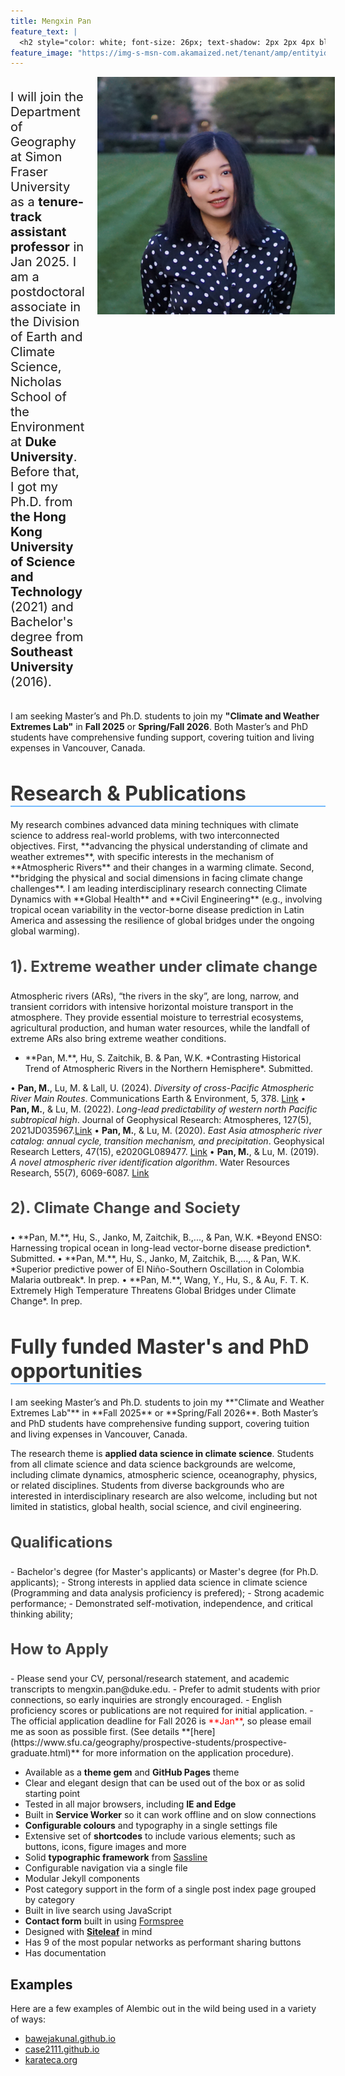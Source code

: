 ```yaml
---
title: Mengxin Pan
feature_text: |
  <h2 style="color: white; font-size: 26px; text-shadow: 2px 2px 4px black;">Facing climate change challenges with scientific knowledge and practical solutions</h2>
feature_image: "https://img-s-msn-com.akamaized.net/tenant/amp/entityid/AA1sVMRr.img?w=800&h=400&m=6"
---
```


<div style="display: flex; align-items: start;">
    <div style="font-size: 20px; flex: 1;"> <!-- Added flex: 1 for text -->
        <p>I will join the Department of Geography at Simon Fraser University as a <strong>tenure-track assistant professor</strong> in Jan 2025. I am a postdoctoral associate in the Division of Earth and Climate Science, Nicholas School of the Environment at <strong>Duke University</strong>. Before that, I got my Ph.D. from <strong>the Hong Kong University of Science and Technology</strong> (2021) and Bachelor's degree from <strong>Southeast University</strong> (2016).</p>
    </div>
    <img src="https://github.com/panmengxin/mengxin_pan/blob/main/assets/IMG_0099.jpg?raw=true" width="380" height="380" style="margin-left: 20px;"> <!-- Changed margin-right to margin-left -->
</div>


  
  I am seeking Master’s and Ph.D. students to join my **"Climate and Weather Extremes Lab"** in **Fall 2025** or **Spring/Fall 2026**. Both Master’s and PhD students have comprehensive funding support, covering tuition and living expenses in Vancouver, Canada.


<h2 style="font-size: 32px; color: #333; margin-bottom: 20px; border-bottom: 2px solid #75bbfd;">Research & Publications</h2>
My research combines advanced data mining techniques with climate science to address real-world problems, with two interconnected objectives. First, **advancing the physical understanding of climate and weather extremes**, with specific interests in the mechanism of **Atmospheric Rivers** and their changes in a warming climate. Second, **bridging the physical and social dimensions in facing climate change challenges**. I am leading interdisciplinary research connecting Climate Dynamics with **Global Health** and **Civil Engineering** (e.g., involving tropical ocean variability in the vector-borne disease prediction in Latin America and assessing the resilience of global bridges under the ongoing global warming).

<h3 style="font-size: 24px; color: #444;">1). Extreme weather under climate change </h3>
Atmospheric rivers (ARs), “the rivers in the sky”, are long, narrow, and transient corridors with intensive horizontal moisture transport in the atmosphere. They provide essential moisture to terrestrial ecosystems, agricultural production, and human water resources, while the landfall of extreme ARs also bring extreme weather conditions. 

- <p style="font-size: 14px;">**Pan, M.**, Hu, S. Zaitchik, B. & Pan, W.K. *Contrasting Historical Trend of Atmospheric Rivers in the Northern Hemisphere*. Submitted.</p>
• **Pan, M.**, Lu, M. & Lall, U. (2024). *Diversity of cross-Pacific Atmospheric River Main Routes*. Communications Earth & Environment, 5, 378. [Link](https://doi.org/10.1038/s43247-024-01552-y) 
• **Pan, M.**, & Lu, M. (2022). *Long-lead predictability of western north Pacific subtropical high*. Journal of Geophysical Research: Atmospheres, 127(5), 2021JD035967.[Link](https://doi.org/10.1029/2021JD035967)
• **Pan, M.**, & Lu, M. (2020). *East Asia atmospheric river catalog: annual cycle, transition mechanism, and precipitation*. Geophysical Research Letters, 47(15), e2020GL089477. [Link](https://doi.org/10.1029/2020GL089477)
• **Pan, M.**, & Lu, M. (2019). *A novel atmospheric river identification algorithm*. Water Resources Research, 55(7), 6069-6087. [Link](https://doi.org/10.1029/2018WR024407)
</div>


<h3 style="font-size: 24px; color: #444;">2). Climate Change and Society </h3>
<div style="font-size: 14px;">
• **Pan, M.**, Hu, S., Janko, M, Zaitchik, B.,..., & Pan, W.K. *Beyond ENSO: Harnessing tropical ocean in long-lead vector-borne disease prediction*. Submitted.
• **Pan, M.**, Hu, S., Janko, M, Zaitchik, B.,..., & Pan, W.K. *Superior predictive power of El Niño-Southern Oscillation in Colombia Malaria outbreak*. In prep.
• **Pan, M.**, Wang, Y., Hu, S., & Au, F. T. K. Extremely High Temperature Threatens Global Bridges under Climate Change*. In prep.
</div>


<h2 style="font-size: 32px; color: #333; margin-bottom: 20px; border-bottom: 2px solid #75bbfd;">Fully funded Master's and PhD opportunities</h2>
I am seeking Master’s and Ph.D. students to join my **"Climate and Weather Extremes Lab"** in **Fall 2025** or **Spring/Fall 2026**. Both Master’s and PhD students have comprehensive funding support, covering tuition and living expenses in Vancouver, Canada.

The research theme is **applied data science in climate science**. Students from all climate science and data science backgrounds are welcome, including climate dynamics, atmospheric science, oceanography, physics, or related disciplines. Students from diverse backgrounds who are interested in interdisciplinary research are also welcome, including but not limited in statistics, global health, social science, and civil engineering. 

<h3 style="font-size: 24px; color: #444;">Qualifications</h3>
- Bachelor's degree (for Master's applicants) or Master's degree (for Ph.D. applicants); 
- Strong interests in applied data science in climate science (Programming and data analysis proficiency is prefered);
- Strong academic performance;
- Demonstrated self-motivation, independence, and critical thinking ability;

<h3 style="font-size: 24px; color: #444;">How to Apply</h3>
- Please send your CV, personal/research statement, and academic transcripts to mengxin.pan@duke.edu.
- Prefer to admit students with prior connections, so early inquiries are strongly encouraged.
- English proficiency scores or publications are not required for initial application.
- The official application deadline for Fall 2026 is <span style="color: #FF0000;">**Jan**</span>, so please email me as soon as possible first.
(See details **[here](https://www.sfu.ca/geography/prospective-students/prospective-graduate.html)** for more information on the application procedure).



- Available as a **theme gem** and **GitHub Pages** theme
- Clear and elegant design that can be used out of the box or as solid starting point
- Tested in all major browsers, including **IE and Edge**
- Built in **Service Worker** so it can work offline and on slow connections
- **Configurable colours** and typography in a single settings file
- Extensive set of **shortcodes** to include various elements; such as buttons, icons, figure images and more
- Solid **typographic framework** from [Sassline](https://sassline.com/)
- Configurable navigation via a single file
- Modular Jekyll components
- Post category support in the form of a single post index page grouped by category
- Built in live search using JavaScript
- **Contact form** built in using [Formspree](https://formspree.io/)
- Designed with **[Siteleaf](https://www.siteleaf.com/)** in mind
- Has 9 of the most popular networks as performant sharing buttons
- Has documentation

## Examples

Here are a few examples of Alembic out in the wild being used in a variety of ways:

- [bawejakunal.github.io](https://bawejakunal.github.io/)
- [case2111.github.io](https://case2111.github.io/)
- [karateca.org](https://www.karateca.org/)

